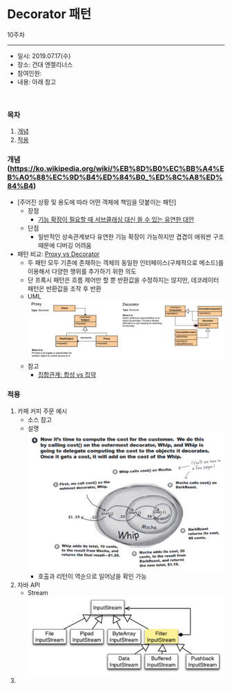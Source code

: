 Decorator 패턴
===========
10주차
- - - - - -
* 일시: 2019.07.17(수)
* 장소: 건대 엔젤리너스
* 참여인원: 
* 내용: 아래 참고
</br>

### 목차
1. [개념](#개념)
2. [적용](#적용)

### 개념(https://ko.wikipedia.org/wiki/%EB%8D%B0%EC%BB%A4%EB%A0%88%EC%9D%B4%ED%84%B0_%ED%8C%A8%ED%84%B4)
* [주어진 상황 및 용도에 따라 어떤 객체에 책임을 덧붙이는 패턴]
	* 장점
		* [기능 확장이 필요할 때 서브클래싱 대신 쓸 수 있는 유연한 대안](https://gdtbgl93.tistory.com/9)
	* 단점
		* 일반적인 상속관계보다 유연한 기능 확장이 가능하지만 겹겹이 애워싼 구조때문에 디버깅 어려움
* 패턴 비교: [Proxy vs Decorator](https://hamait.tistory.com/868)
	* 두 패턴 모두 기존에 존재하는 객체의 동일한 인터페이스(구체적으로 메소드)를 이용해서 다양한 행위를 추가하기 위한 의도
	* 단 프록시 패턴은 흐름 제어만 할 뿐 반환값을 수정하지는 않지만, 데코레이터 패턴은 반환값을 조작 후 반환
	* UML  
	  ![img](./img/proxy_vs_decorator.png)
	* 참고 
		* [집합관계: 합성 vs 집약](https://defacto-standard.tistory.com/104)

### 적용
1. 카페 커피 주문 예시
	* 소스 참고
	* 설명  
	![img](./img/head_first.png)
		* 호출과 리턴이 역순으로 일어남을 확인 가능
2. 자바 API
	* Stream  
	![img](./img/stream.png)
3.